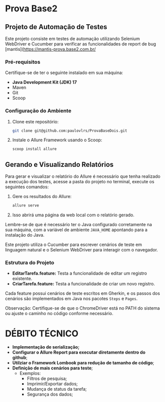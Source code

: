 # Prova Base2

## Projeto de Automação de Testes

Este projeto consiste em testes de automação utilizando Selenium WebDriver e Cucumber para verificar as funcionalidades de report de bug [mantis](https://mantis-prova.base2.com.br/

### Pré-requisitos

Certifique-se de ter o seguinte instalado em sua máquina:

- **Java Development Kit (JDK) 17**
- Maven
- Git
- Scoop

### Configuração do Ambiente

1. Clone este repositório:

	```bash
    git clone git@github.com:paulovlrs/ProvaBaseDois.git
	```


2. Instale o Allure Framework usando o Scoop:

    ```bash
    scoop install allure
    ```

## Gerando e Visualizando Relatórios

Para gerar e visualizar o relatório do Allure é necessário que tenha realizado a execução dos testes, acesse a pasta do projeto no terminal, execute os seguintes comandos:

1. Gere os resultados do Allure:

    ```bash
    allure serve
    ```

2. Isso abrirá uma página da web local com o relatório gerado.

Lembre-se de que é necessário ter o Java configurado corretamente na sua máquina, com a variável de ambiente `JAVA_HOME` apontando para a instalação do Java.

Este projeto utiliza o Cucumber para escrever cenários de teste em linguagem natural e o Selenium WebDriver para interagir com o navegador.

### Estrutura do Projeto

- **EditarTarefa.feature:** Testa a funcionalidade de editar um registro existente.
- **CriarTarefa.feature:** Testa a funcionalidade de criar um novo registro.

Cada feature possui cenários de teste escritos em Gherkin, e os passos dos cenários são implementados em Java nos pacotes `Steps` e `Pages`.

Observação: Certifique-se de que o ChromeDriver está no PATH do sistema ou ajuste o caminho no código conforme necessário.

# DÉBITO TÉCNICO

- **Implementação de serialização;**
- **Configurar o Allure Report para executar diretamente dentro do github**;
- **Utilziar o Framework Lombook para redução de tamanho de código**;
- **Definição de mais cenários para teste**;
	- Exemplos: 
		- Filtros de pesquisa;
		- Imprimir/Exportar dados;
		- Mudança de status da tarefa;
		- Segurança dos dados;
